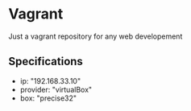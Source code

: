 # Vagrant
Just a vagrant repository for any web developement

## Specifications
- ip: "192.168.33.10"
- provider: "virtualBox"
- box: "precise32"

